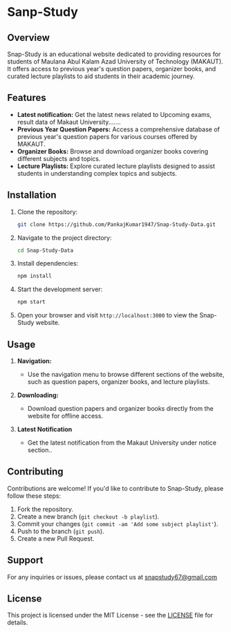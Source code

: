 # Sanp-Study

## Overview
Snap-Study is an educational website dedicated to providing resources for students of Maulana Abul Kalam Azad University of Technology (MAKAUT). It offers access to previous year's question papers, organizer books, and curated lecture playlists to aid students in their academic journey.

## Features
- **Latest notification:** Get the latest news related to Upcoming exams, result data of Makaut University.......
- **Previous Year Question Papers:** Access a comprehensive database of previous year's question papers for various courses offered by MAKAUT.
- **Organizer Books:** Browse and download organizer books covering different subjects and topics.
- **Lecture Playlists:** Explore curated lecture playlists designed to assist students in understanding complex topics and subjects.

## Installation
1. Clone the repository:
    ```bash
    git clone https://github.com/PankajKumar1947/Snap-Study-Data.git
    ```
2. Navigate to the project directory:
    ```bash
    cd Snap-Study-Data
    ```
3. Install dependencies:
    ```bash
    npm install
    ```
4. Start the development server:
    ```bash
    npm start
    ```
5. Open your browser and visit `http://localhost:3000` to view the Snap-Study website.

## Usage
1. **Navigation:**
   - Use the navigation menu to browse different sections of the website, such as question papers, organizer books, and lecture playlists.
   
2. **Downloading:**
   - Download question papers and organizer books directly from the website for offline access.

3. **Latest Notification**
   - Get the latest notification from the Makaut University under notice section..

## Contributing
Contributions are welcome! If you'd like to contribute to Snap-Study, please follow these steps:
1. Fork the repository.
2. Create a new branch (`git checkout -b playlist`).
3. Commit your changes (`git commit -am 'Add some subject playlist'`).
4. Push to the branch (`git push`).
5. Create a new Pull Request.

## Support
For any inquiries or issues, please contact us at snapstudy67@gmail.com

## License
This project is licensed under the MIT License - see the [LICENSE](LICENSE) file for details.

